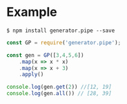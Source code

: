# Example

```shell
$ npm install generator.pipe --save
```

```javascript
const GP = require('generator.pipe');

const gen = GP([3,4,5,6])
    .map(x => x * x)
    .map(x => x + 3)
    .apply()

console.log(gen.get(2)) //[12, 19]
console.log(gen.all()) // [28, 39]

```